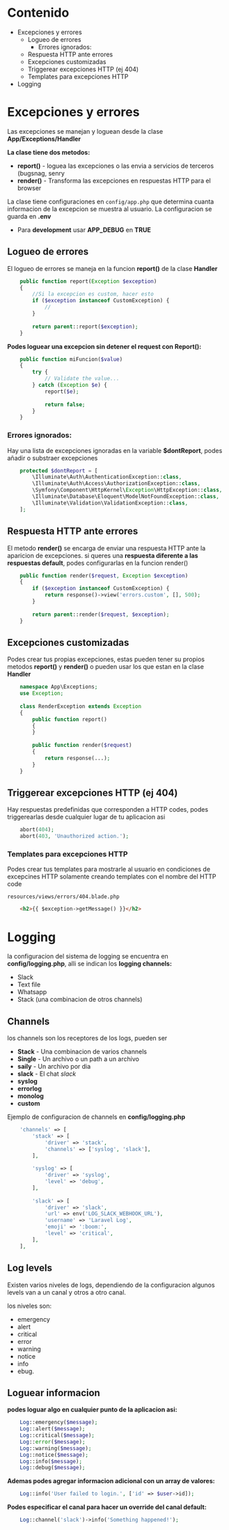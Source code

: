 



# Contenido


* Excepciones y errores
	* Logueo de errores
		* Errores ignorados:
	* Respuesta HTTP ante errores
	* Excepciones customizadas
	* Triggerear excepciones HTTP (ej 404)
	* Templates para excepciones HTTP
* Logging

# Excepciones y errores


Las excepciones se manejan y loguean desde la clase **App/Exceptions/Handler**

**La clase tiene dos metodos:**

* **report()** - loguea las excepciones o las envia a servicios de terceros (bugsnag, senry
* **render()** - Transforma las excepciones en respuestas HTTP para el browser


La clase tiene configuraciones en  `config/app.php` que determina cuanta informacion de la excepcion se muestra al usuario. La configuracion se guarda en **.env**

* Para **development** usar **APP_DEBUG** en **TRUE**

## Logueo de errores

El logueo de errores se maneja en la funcion **report()** de la clase **Handler**
```php
	public function report(Exception $exception)
	{
		//Si la excepcion es custom, hacer esto
	    if ($exception instanceof CustomException) {
	        //
	    }
		
	    return parent::report($exception);
	}
```

**Podes loguear una excepcion sin detener el request con Report():**
```php
	public function miFuncion($value)
	{
	    try {
	        // Validate the value...
	    } catch (Exception $e) {
	        report($e);
	
	        return false;
	    }
	}
```
### Errores ignorados:

Hay una lista de excepciones ignoradas en la variable **$dontReport**, podes añadir o substraer excepciones
```php
	protected $dontReport = [
	    \Illuminate\Auth\AuthenticationException::class,
	    \Illuminate\Auth\Access\AuthorizationException::class,
	    \Symfony\Component\HttpKernel\Exception\HttpException::class,
	    \Illuminate\Database\Eloquent\ModelNotFoundException::class,
	    \Illuminate\Validation\ValidationException::class,
	];
```
## Respuesta HTTP ante errores

El metodo **render()** se encarga de enviar una respuesta HTTP ante la aparicion de excepciones. si queres una **respuesta diferente a las respuestas default**, podes configurarlas en la funcion render()
```php
	public function render($request, Exception $exception)
	{
	    if ($exception instanceof CustomException) {
	        return response()->view('errors.custom', [], 500);
	    }
	
	    return parent::render($request, $exception);
	}
```
## Excepciones customizadas

Podes crear tus propias excepciones, estas pueden tener su propios metodos **report()** y **render()** o pueden usar los que estan en la clase **Handler**

```php
	namespace App\Exceptions;
	use Exception;
	
	class RenderException extends Exception
	{
	    public function report()
	    {
	    }
	
	    public function render($request)
	    {
	        return response(...);
	    }
	}
```
## Triggerear excepciones HTTP (ej 404)

Hay respuestas predefinidas que corresponden a HTTP codes, podes triggerearlas desde cualquier lugar de tu aplicacion asi
```php
	abort(404);
	abort(403, 'Unauthorized action.');
```

### Templates para excepciones HTTP

Podes crear tus templates para mostrarle al usuario en condiciones de excepcines HTTP solamente creando templates con el nombre del HTTP code

`resources/views/errors/404.blade.php`

```html
	<h2>{{ $exception->getMessage() }}</h2>
```
	
# Logging

la configuracion del sistema de logging se encuentra en **config/logging.php**, alli se indican los **logging channels:**

* Slack
* Text file
* Whatsapp
* Stack (una combinacion de otros channels)

## Channels

los channels son los receptores de los logs, pueden ser

* **Stack** - Una combinacion de varios channels
* **Single** - Un archivo o un path a un archivo
* **saily** - Un archivo por dia
* **slack** - El chat _slack_
* **syslog**
* **errorlog**
* **monolog**
* **custom**

Ejemplo de configuracion de channels en **config/logging.php**
```php
	'channels' => [
	    'stack' => [
	        'driver' => 'stack',
	        'channels' => ['syslog', 'slack'],
	    ],
	
	    'syslog' => [
	        'driver' => 'syslog',
	        'level' => 'debug',
	    ],
	
	    'slack' => [
	        'driver' => 'slack',
	        'url' => env('LOG_SLACK_WEBHOOK_URL'),
	        'username' => 'Laravel Log',
	        'emoji' => ':boom:',
	        'level' => 'critical',
	    ],
	],
```
## Log levels

Existen varios niveles de logs, dependiendo de la configuracion algunos levels van a un canal y otros a otro canal.

los niveles son: 
* emergency
* alert
* critical
*  error
*  warning
*  notice
*  info
*  ebug.

## Loguear informacion

**podes loguar algo en cualquier punto de la aplicacion asi:**
```php
	Log::emergency($message);
	Log::alert($message);
	Log::critical($message);
	Log::error($message);
	Log::warning($message);
	Log::notice($message);
	Log::info($message);
	Log::debug($message);
```

**Ademas podes agregar informacion adicional con un array de valores:**
```php
	Log::info('User failed to login.', ['id' => $user->id]);
```
**Podes especificar el canal para hacer un override del canal default:**
```php
	Log::channel('slack')->info('Something happened!');
```
<!--stackedit_data:
eyJoaXN0b3J5IjpbMTg3MjcwNDM5LC0xNTgyNTUzMTcyXX0=
-->